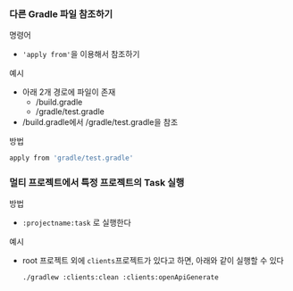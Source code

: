 ### 다른 Gradle 파일 참조하기
명령어
- `'apply from'`을 이용해서 참조하기

예시
- 아래 2개 경로에 파일이 존재
   - /build.gradle
   - /gradle/test.gradle
- /build.gradle에서 /gradle/test.gradle을 참조

방법
```gradle
apply from 'gradle/test.gradle'
```

### 멀티 프로젝트에서 특정 프로젝트의 Task 실행
방법
- `:projectname:task` 로 실행한다

예시
- root 프로젝트 외에 `clients`프로젝트가 있다고 하면, 아래와 같이 실행할 수 있다
   ```
   ./gradlew :clients:clean :clients:openApiGenerate
   ```